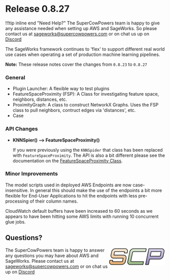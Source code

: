# Release 0.8.27

!!!tip inline end "Need Help?"
    The SuperCowPowers team is happy to give any assistance needed when setting up AWS and SageWorks. So please contact us at [sageworks@supercowpowers.com](mailto:sageworks@supercowpowers.com) or on chat us up on [Discord](https://discord.gg/WHAJuz8sw8) 

The SageWorks framework continues to 'flex' to support different real world use cases when operating a set of production machine learning pipelines.

**Note:** These release notes cover the changes from `0.8.23` to `0.8.27`


### General
- Plugin Launcher: A flexible way to test plugins
- FeatureSpaceProximity (FSP): A Class for investigating feature space, neighbors, distances, etc.
- ProximityGraph: A class to construct NetworkX Graphs. Uses the FSP class to pull neighbors, contruct edges via 'distances', etc.
- Case


### API Changes

- **KNNSpier() --> FeatureSpaceProximity()**
    
    If you were previously using the `KNNSpider` that class has been replaced with `FeatureSpaceProximity`. The API is also a bit different please see the documentation on the [FeatureSpaceProximity Class](../data_algorithms/dataframes/overview.md).
	
### Minor Improvements
The model scripts used in deployed AWS Endpoints are now case-insensitive. In general this should make the use of the endpoints a bit more flexible for End-User Applications to hit the endpoints with less pre-processing of their column names.

CloudWatch default buffers have been increased to 60 seconds as we appears to have been hitting some AWS limits with running 10 concurrent glue jobs.

## Questions?
<img align="right" src="../../images/scp.png" width="180">

The SuperCowPowers team is happy to answer any questions you may have about AWS and SageWorks. Please contact us at [sageworks@supercowpowers.com](mailto:sageworks@supercowpowers.com) or on chat us up on [Discord](https://discord.gg/WHAJuz8sw8) 


